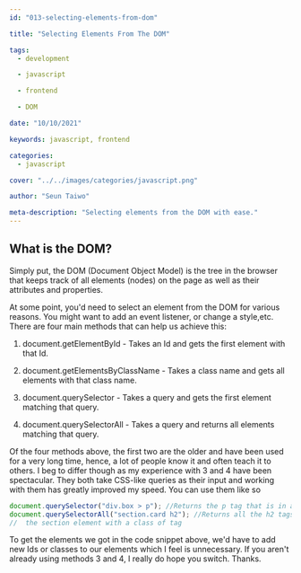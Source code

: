 ```yaml
---
id: "013-selecting-elements-from-dom"

title: "Selecting Elements From The DOM"

tags:
  - development

  - javascript

  - frontend

  - DOM

date: "10/10/2021"

keywords: javascript, frontend

categories:
  - javascript

cover: "../../images/categories/javascript.png"

author: "Seun Taiwo"

meta-description: "Selecting elements from the DOM with ease."
---
```


## What is the DOM?

Simply put, the DOM (Document Object Model) is the tree in the browser that keeps track of all elements (nodes) on the page as well as their attributes and properties.

At some point, you'd need to select an element from the DOM for various reasons. You might want to add an event listener, or change a style,etc. There are four main methods that can help us achieve this:

1. document.getElementById - Takes an Id and gets the first element with that Id.

2. document.getElementsByClassName - Takes a class name and gets all elements with that class name.

3. document.querySelector - Takes a query and gets the first element matching that query.

4. document.querySelectorAll - Takes a query and returns all elements matching that query.

Of the four methods above, the first two are the older and have been used for a very long time, hence, a lot of people know it and often teach it to others. I beg to differ though as my experience with 3 and 4 have been spectacular. They both take CSS-like queries as their input and working with them has greatly improved my speed. You can use them like so

```js
document.querySelector("div.box > p"); //Returns the p tag that is in a div with a class of box
document.querySelectorAll("section.card h2"); //Returns all the h2 tags that are children ( or grandchildren ) of
//  the section element with a class of tag
```

To get the elements we got in the code snippet above, we'd have to add new Ids or classes to our elements which I feel is unnecessary. If you aren't already using methods 3 and 4, I really do hope you switch. Thanks.

